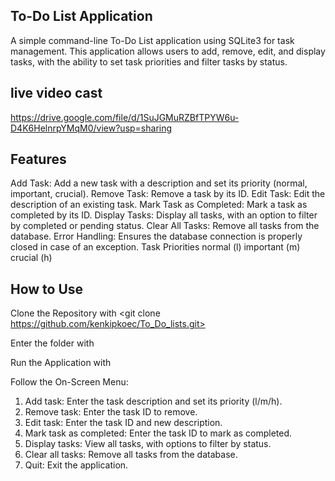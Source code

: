## To-Do List Application
A simple command-line To-Do List application using SQLite3 for task management. This application allows users to add, remove, edit, and display tasks, with the ability to set task priorities and filter tasks by status.

## live video cast

https://drive.google.com/file/d/1SuJGMuRZBfTPYW6u-D4K6HelnrpYMqM0/view?usp=sharing

## Features
Add Task: Add a new task with a description and set its priority (normal, important, crucial).
Remove Task: Remove a task by its ID.
Edit Task: Edit the description of an existing task.
Mark Task as Completed: Mark a task as completed by its ID.
Display Tasks: Display all tasks, with an option to filter by completed or pending status.
Clear All Tasks: Remove all tasks from the database.
Error Handling: Ensures the database connection is properly closed in case of an exception.
Task Priorities
normal (l)
important (m)
crucial (h)

## How to Use

Clone the Repository with <git clone https://github.com/kenkipkoec/To_Do_lists.git>

Enter the folder with <cd To_Do_lists>

Run the Application with <python3 main.py>


Follow the On-Screen Menu:

1. Add task: Enter the task description and set its priority (l/m/h).
2. Remove task: Enter the task ID to remove.
3. Edit task: Enter the task ID and new description.
4. Mark task as completed: Enter the task ID to mark as completed.
5. Display tasks: View all tasks, with options to filter by status.
6. Clear all tasks: Remove all tasks from the database.
7. Quit: Exit the application.
